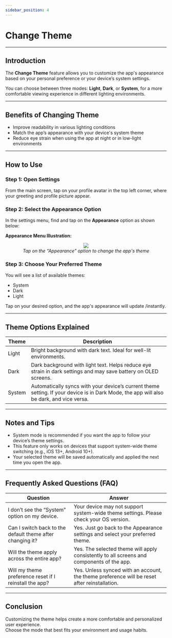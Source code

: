 ```yaml
---
sidebar_position: 4
---
```


# Change Theme 

---

## Introduction

The **Change Theme** feature allows you to customize the app's appearance based on your personal preference or your device’s system settings.

You can choose between three modes: **Light**, **Dark**, or **System**, for a more comfortable viewing experience in different lighting environments.

---

## Benefits of Changing Theme

- Improve readability in various lighting conditions
- Match the app’s appearance with your device's system theme
- Reduce eye strain when using the app at night or in low-light environments

---

## How to Use

### Step 1: Open Settings

From the main screen, tap on your profile avatar in the top left corner, where your greeting and profile picture appear.

### Step 2: Select the Appearance Option

In the settings menu, find and tap on the **Appearance** option as shown below:

**Appearance Menu Illustration:**

<p align="center">
  <img src="https://pub-661d733d32f14d8684c7617d2f2e3372.r2.dev/docs/settings_change_theme.png"/>
  <br />
  <em>Tap on the “Appearance” option to change the app's theme</em>
</p>

### Step 3: Choose Your Preferred Theme

You will see a list of available themes:

- System
- Dark
- Light

Tap on your desired option, and the app's appearance will update /instantly.

---

## Theme Options Explained

| Theme  | Description                                                                                                                              |
| ------ | ---------------------------------------------------------------------------------------------------------------------------------------- |
| Light  | Bright background with dark text. Ideal for well-lit environments.                                                                       |
| Dark   | Dark background with light text. Helps reduce eye strain in dark settings and may save battery on OLED screens.                          |
| System | Automatically syncs with your device’s current theme setting. If your device is in Dark Mode, the app will also be dark, and vice versa. |

---

## Notes and Tips

- System mode is recommended if you want the app to follow your device’s theme settings.
- This feature only works on devices that support system-wide theme switching (e.g., iOS 13+, Android 10+).
- Your selected theme will be saved automatically and applied the next time you open the app.

---

## Frequently Asked Questions (FAQ)

| Question                                                  | Answer                                                                                       |
| --------------------------------------------------------- | -------------------------------------------------------------------------------------------- |
| I don’t see the “System” option on my device.             | Your device may not support system-wide theme settings. Please check your OS version.        |
| Can I switch back to the default theme after changing it? | Yes. Just go back to the Appearance settings and select your preferred theme.                |
| Will the theme apply across the entire app?               | Yes. The selected theme will apply consistently to all screens and components of the app.    |
| Will my theme preference reset if I reinstall the app?    | Yes. Unless synced with an account, the theme preference will be reset after reinstallation. |

---

## Conclusion

Customizing the theme helps create a more comfortable and personalized user experience.  
Choose the mode that best fits your environment and usage habits.
